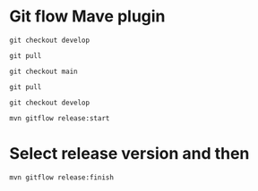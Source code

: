 # Git flow Mave plugin

`git checkout develop`

`git pull`

`git checkout main`

`git pull`

`git checkout develop`

`mvn gitflow release:start`

# Select release version and then 

`mvn gitflow release:finish`